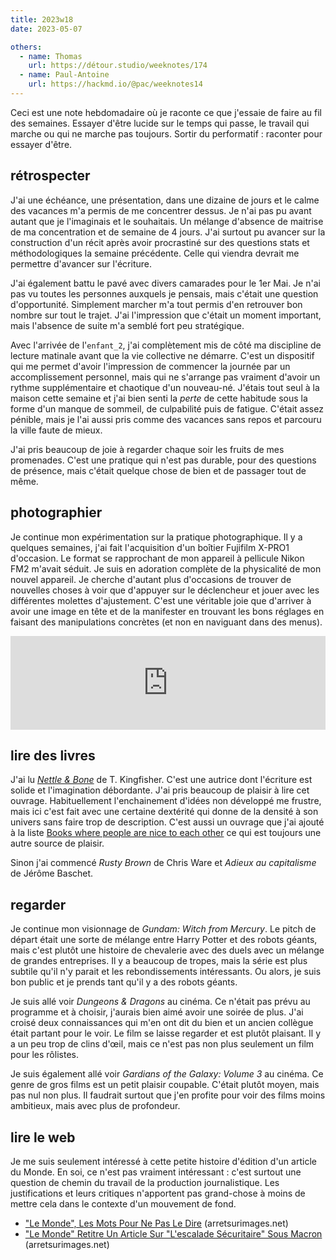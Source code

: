 ```yaml
---
title: 2023w18
date: 2023-05-07

others:
  - name: Thomas
    url: https://détour.studio/weeknotes/174
  - name: Paul-Antoine
    url: https://hackmd.io/@pac/weeknotes14
---
```


Ceci est une note hebdomadaire où je raconte ce que j'essaie de faire au fil des semaines.
Essayer d'être lucide sur le temps qui passe, le travail qui marche ou qui ne marche pas toujours.
Sortir du performatif : raconter pour essayer d'être.


## rétrospecter

J'ai une échéance, une présentation, dans une dizaine de jours et le calme des vacances m'a permis de me concentrer dessus.
Je n'ai pas pu avant autant que je l'imaginais et le souhaitais.
Un mélange d'absence de maitrise de ma concentration et de semaine de 4 jours.
J'ai surtout pu avancer sur la construction d'un récit après avoir procrastiné sur des questions stats et méthodologiques la semaine précédente.
Celle qui viendra devrait me permettre d'avancer sur l'écriture.

J'ai également battu le pavé avec divers camarades pour le 1er Mai.
Je n'ai pas vu toutes les personnes auxquels je pensais, mais c'était une question d'opportunité.
Simplement marcher m'a tout permis d'en retrouver bon nombre sur tout le trajet.
J'ai l'impression que c'était un moment important, mais l'absence de suite m'a semblé fort peu stratégique.

Avec l'arrivée de l'`enfant_2`, j'ai complètement mis de côté ma discipline de lecture matinale avant que la vie collective ne démarre.
C'est un dispositif qui me permet d'avoir l'impression de commencer la journée par un accomplissement personnel, mais qui ne s'arrange pas vraiment d'avoir un rythme supplémentaire et chaotique d'un nouveau-né.
J'étais tout seul à la maison cette semaine et j'ai bien senti la *perte* de cette habitude sous la forme d'un manque de sommeil, de culpabilité puis de fatigue.
C'était assez pénible, mais je l'ai aussi pris comme des vacances sans repos et parcouru la ville faute de mieux.

J'ai pris beaucoup de joie à regarder chaque soir les fruits de mes promenades.
C'est une pratique qui n'est pas durable, pour des questions de présence, mais c'était quelque chose de bien et de passager tout de même.

## photographier

Je continue mon expérimentation sur la pratique photographique.
Il y a quelques semaines, j'ai fait l'acquisition d'un boîtier Fujifilm X-PRO1 d'occasion.
Le format se rapprochant de mon appareil à pellicule Nikon FM2 m'avait séduit.
Je suis en adoration complète de la physicalité de mon nouvel appareil.
Je cherche d'autant plus d'occasions de trouver de nouvelles choses à voir que d'appuyer sur le déclencheur et jouer avec les différentes molettes d'ajustement.
C'est une véritable joie que d'arriver à avoir une image en tête et de la manifester en trouvant les bons réglages en faisant des manipulations concrètes (et non en naviguant dans des menus).

<iframe title="Pixelfed Post Embed" src="https://pix.diaspodon.fr/p/tk/559830953952181751/embed?caption=false&likes=false&layout=compact" class="pixelfed__embed" style="max-width: 100%; border: 0" width="770" allowfullscreen="allowfullscreen"></iframe><script async defer src="https://pix.diaspodon.fr/embed.js"></script>


## lire des livres

J'ai lu [*Nettle & Bone*][b:1] de T. Kingfisher.
C'est une autrice dont l'écriture est solide et l'imagination débordante.
J'ai pris beaucoup de plaisir à lire cet ouvrage.
Habituellement l'enchainement d'idées non développé me frustre, mais ici c'est fait avec une certaine dextérité qui donne de la densité à son univers sans faire trop de description.
C'est aussi un ouvrage que j'ai ajouté à la liste [Books where people are nice to each other][b:2] ce qui est toujours une autre source de plaisir.

Sinon j'ai commencé *Rusty Brown* de Chris Ware et *Adieux au capitalisme* de Jérôme Baschet.

[b:1]: https://lire.boitam.eu/book/28146/s/nettle-bone
[b:2]: https://lire.boitam.eu/list/61/s/books-where-people-are-nice-to-each-other

## regarder

Je continue mon visionnage de *Gundam: Witch from Mercury*.
Le pitch de départ était une sorte de mélange entre Harry Potter et des robots géants, mais c'est plutôt une histoire de chevalerie avec des duels avec un mélange de grandes entreprises.
Il y a beaucoup de tropes, mais la série est plus subtile qu'il n'y parait et les rebondissements intéressants.
Ou alors, je suis bon public et je prends tant qu'il y a des robots géants.

Je suis allé voir *Dungeons & Dragons* au cinéma.
Ce n'était pas prévu au programme et à choisir, j'aurais bien aimé avoir une soirée de plus.
J'ai croisé deux connaissances qui m'en ont dit du bien et un ancien collègue était partant pour le voir.
Le film se laisse regarder et est plutôt plaisant.
Il y a un peu trop de clins d'œil, mais ce n'est pas non plus seulement un film pour les rôlistes.

Je suis également allé voir *Gardians of the Galaxy: Volume 3* au cinéma.
Ce genre de gros films est un petit plaisir coupable.
C'était plutôt moyen, mais pas nul non plus.
Il faudrait surtout que j'en profite pour voir des films moins ambitieux, mais avec plus de profondeur.

## lire le web

Je me suis seulement intéressé à cette petite histoire d'édition d'un article du Monde.
En soi, ce n'est pas vraiment intéressant : c'est surtout une question de chemin du travail de la production journalistique.
Les justifications et leurs critiques n'apportent pas grand-chose à moins de mettre cela dans le contexte d'un mouvement de fond.

- ["Le Monde", Les Mots Pour Ne Pas Le Dire][article:0] (arretsurimages.net)
- ["Le Monde" Retitre Un Article Sur "L'escalade Sécuritaire" Sous Macron][article:1] (arretsurimages.net)

[article:0]: https://www.arretsurimages.net/chroniques/le-matinaute/le-monde-les-mots-pour-ne-pas-le-dire
[article:1]: https://www.arretsurimages.net/articles/le-monde-retitre-un-article-sur-lescalade-securitaire-sous-macron
